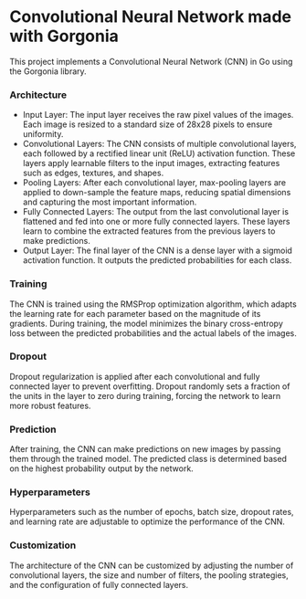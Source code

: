 # Convolutional Neural Network made with Gorgonia
This project implements a Convolutional Neural Network (CNN) in Go using the Gorgonia library.

### Architecture
* Input Layer: The input layer receives the raw pixel values of the images. Each image is resized to a standard size of 28x28 pixels to ensure uniformity.
* Convolutional Layers: The CNN consists of multiple convolutional layers, each followed by a rectified linear unit (ReLU) activation function. These layers apply learnable filters to the input images, extracting features such as edges, textures, and shapes.
* Pooling Layers: After each convolutional layer, max-pooling layers are applied to down-sample the feature maps, reducing spatial dimensions and capturing the most important information.
* Fully Connected Layers: The output from the last convolutional layer is flattened and fed into one or more fully connected layers. These layers learn to combine the extracted features from the previous layers to make predictions.
* Output Layer: The final layer of the CNN is a dense layer with a sigmoid activation function. It outputs the predicted probabilities for each class.
### Training
The CNN is trained using the RMSProp optimization algorithm, which adapts the learning rate for each parameter based on the magnitude of its gradients.
During training, the model minimizes the binary cross-entropy loss between the predicted probabilities and the actual labels of the images.
### Dropout
Dropout regularization is applied after each convolutional and fully connected layer to prevent overfitting. Dropout randomly sets a fraction of the units in the layer to zero during training, forcing the network to learn more robust features.
### Prediction
After training, the CNN can make predictions on new images by passing them through the trained model. The predicted class is determined based on the highest probability output by the network.
### Hyperparameters
Hyperparameters such as the number of epochs, batch size, dropout rates, and learning rate are adjustable to optimize the performance of the CNN.
### Customization
The architecture of the CNN can be customized by adjusting the number of convolutional layers, the size and number of filters, the pooling strategies, and the configuration of fully connected layers.
